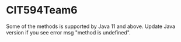 # CIT594Team6

Some of the methods is supported by Java 11 and above. Update Java version if you see error msg "method is undefined".
